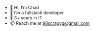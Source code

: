 - 👋 Hi, I’m Chad
- 👀 I’m a fullstack developer
- 🌱 3+ years in IT
- 📫 Reach me at 98scrapyg@gmail.com
